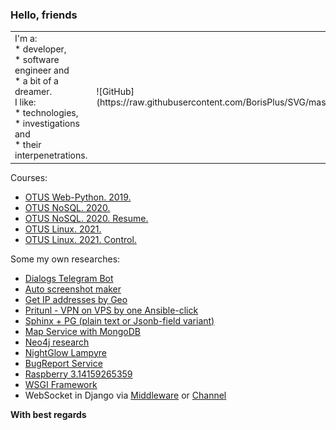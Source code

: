### Hello, friends


<TABLE><TR>
  <TD> I'm a:<br>* developer,<br>* software engineer and<br>* a bit of a dreamer.<br>I like:<br>* technologies,<br>* investigations and<br>* their interpenetrations.</TD>
  <TD> ![GitHub](https://raw.githubusercontent.com/BorisPlus/SVG/master/gothical/git.svg) </TD>
</TR><TABLE>

Courses:
* [OTUS Web-Python. 2019.](https://github.com/BorisPlus/OTUS_web_python_2019) 
* [OTUS NoSQL. 2020.](https://github.com/BorisPlus/otus_nosql_2020)
* [OTUS NoSQL. 2020. Resume.](https://github.com/BorisPlus/otus_nosql) 
* [OTUS Linux. 2021.](https://github.com/BorisPlus/otus_linux)
* [OTUS Linux. 2021. Control.](https://github.com/BorisPlus/otus_linux_control)

Some my own researches:
* [Dialogs Telegram Bot](https://github.com/BorisPlus/dialogs_bot) 
* [Auto screenshot maker](https://github.com/BorisPlus/scr33nsh0t) 
* [Get IP addresses by Geo](https://github.com/BorisPlus/4it.me) 
* [Pritunl - VPN on VPS by one Ansible-click](https://github.com/BorisPlus/ansible_pritunl) 
* [Sphinx + PG (plain text or Jsonb-field variant)](https://github.com/BorisPlus/sphinx_and_postgres) 
* [Map Service with MongoDB](https://github.com/BorisPlus/mongodb_geo) 
* [Neo4j research](https://github.com/BorisPlus/neo4j_example) 
* [NightGlow Lampyre](https://github.com/BorisPlus/night_glow) 
* [BugReport Service](https://github.com/BorisPlus/BugReport) 
* [Raspberry 3.14159265359](https://github.com/BorisPlus/3.14159265359) 
* [WSGI Framework](https://github.com/BorisPlus/dummy_wsgi_framework) 
* WebSocket in Django via [Middleware](https://github.com/BorisPlus/django_websocket_middleware) or [Channel](https://github.com/BorisPlus/django_websocket_channels)


__With best regards__
